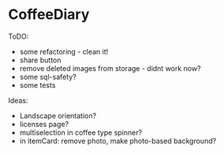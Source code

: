 # CoffeeDiary
 
 ToDO:
  - some refactoring - clean it!
  - share button
  - remove deleted images from storage - didnt work now?
  - some sql-safety?
  - some tests
 
 Ideas:
  - Landscape orientation?
  - licenses page?
  - multiselection in coffee type spinner?
  - in itemCard: remove photo, make photo-based background?
 

